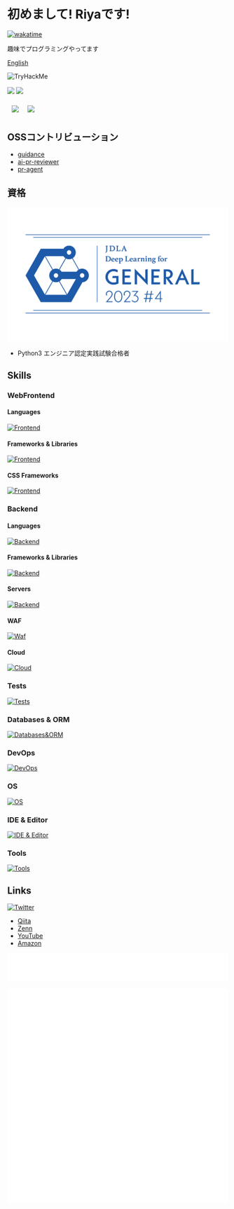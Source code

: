 # 初めまして! Riyaです!

[![wakatime](https://wakatime.com/badge/user/eae142f3-5e4b-4e20-b3ca-d5d6d5a13e07.svg)](https://wakatime.com/@eae142f3-5e4b-4e20-b3ca-d5d6d5a13e07)

趣味でプログラミングやってます

[English](./README-en.md)

<img src="https://tryhackme-badges.s3.amazonaws.com/riyaamemiya.png" alt="TryHackMe">

<p align="left">
    <img align="center" height="150px" src="https://github-readme-stats.vercel.app/api/top-langs/?username=riya-amemiya&hide=css,scss,makefile,html&layout=compact">
    <img align="center" height="150px" src="https://github-readme-stats.vercel.app/api?username=riya-amemiya&count_private=true&show_icons=true">
</p>

<div style="display: flex;">
    <div style="margin: 10px;">
        <img align="center" height="250px" src="https://wakatime.com/share/@riya_amemiya/d0f95094-22a7-4aff-aff7-25a43506cc2f.svg" />
    </div>
    <div style="margin: 10px;">
        <img align="center" height="250px" src = "https://wakatime.com/share/@riya_amemiya/21948023-0285-4b79-ba4d-6c2a8fad15a8.svg"/>
    </div>

</div>

## OSSコントリビューション

+ [guidance](https://github.com/guidance-ai/guidance)
+ [ai-pr-reviewer](https://github.com/coderabbitai/ai-pr-reviewer)
+ [pr-agent](https://github.com/Codium-ai/pr-agent)

## 資格

![G検定](/img/general2023_4_regular.png)

+ Python3 エンジニア認定実践試験合格者

## Skills

### WebFrontend

#### Languages

[![Frontend](https://skillicons.dev/icons?i=html,css,sass,js,ts,wasm)](https://skillicons.dev)

#### Frameworks & Libraries

[![Frontend](https://skillicons.dev/icons?i=react,nextjs,gatsby,remix,astro,jquery,redux,angular)](https://skillicons.dev)

#### CSS Frameworks

[![Frontend](https://skillicons.dev/icons?i=tailwindcss,mui,bootstrap)](https://skillicons.dev)

### Backend

#### Languages

[![Backend](https://skillicons.dev/icons?i=python,js,ts,ruby,php,go,rust,c,cpp,zig,graphql)](https://skillicons.dev)

#### Frameworks & Libraries

[![Backend](https://skillicons.dev/icons?i=django,flask,fastapi,express,nestjs,rails,laravel,rocket)](https://skillicons.dev)

#### Servers

[![Backend](https://skillicons.dev/icons?i=vercel,firebase,supabase)](https://skillicons.dev)

#### WAF

[![Waf](https://skillicons.dev/icons?i=cloudflare)](https://skillicons.dev)

#### Cloud

[![Cloud](https://skillicons.dev/icons?i=gcp)](https://skillicons.dev)

### Tests

[![Tests](https://skillicons.dev/icons?i=jest)](https://skillicons.dev)

### Databases & ORM

[![Databases&ORM](https://skillicons.dev/icons?i=postgresql,mysql,sqlite,redis,prisma)](https://skillicons.dev)

### DevOps

[![DevOps](https://skillicons.dev/icons?i=git,github,gitlab,ghactions,docker,k8s)](https://skillicons.dev)

### OS

[![OS](https://skillicons.dev/icons?i=windows,linux,apple,kali,ubuntu)](https://skillicons.dev)

### IDE & Editor

[![IDE & Editor](https://skillicons.dev/icons?i=vscode,vim)](https://skillicons.dev)

### Tools

[![Tools](https://skillicons.dev/icons?i=npm,yarn,pnpm,bun,webpack,vite,babel,figma,notion)](https://skillicons.dev)

## Links

[![Twitter](https://skillicons.dev/icons?i=twitter)](https://twitter.com/Riya31377928)

+ [Qiita](https://qiita.com/Riya-oshaburikitchin)
+ [Zenn](https://zenn.dev/riya_amemiya)
+ [YouTube](https://www.youtube.com/channel/UCzww3KRaSOy7CpWWRXREv1g)
+ [Amazon](https://www.amazon.jp/hz/wishlist/ls/2TJIXKMK13CIJ?ref_=wl_share)

![Metrics](https://github.com/riya-amemiya/riya-amemiya/blob/main/metrics.plugin.skyline.svg)

![Metrics](https://github.com/riya-amemiya/riya-amemiya/blob/main/metrics.plugin.calendar.full.svg)
